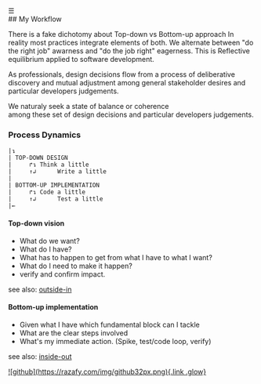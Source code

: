 
<div class="bg_lerina"></div><div class="navbar"><a class="openbtn" onclick="openNav()">&#9776;</a></div>
<main>
## My Workflow

There is a fake dichotomy about Top-down vs Bottom-up approach 
In reality most practices integrate elements of both.
We alternate between "do the right job" awarness and "do the job right" eagerness.
This is Reflective equilibrium applied to software development.

As professionals, design decisions flow from a process of deliberative discovery 
and mutual adjustment among general stakeholder desires and particular developers judgements.

We naturaly seek a state of balance or coherence  
among these set of design decisions and particular developers judgements.

### Process Dynamics

```
|↴  
| TOP-DOWN DESIGN 
|     ↱↴ Think a little    
|     ↑↲      Write a little  
|  
| BOTTOM-UP IMPLEMENTATION  
|     ↱↴ Code a little  
|     ↑↲      Test a little  
|←  
```

#### Top-down vision

- What do we want?
- What do I have?
- What has to happen to get from what I have to what I want?
- What do I need to make it happen?
- verify and confirm impact.

see also: [outside-in](https://www.holdenrehg.com/blog/2018-09-22_write-better-code-outside-in)  

#### Bottom-up implementation

- Given what I have which fundamental block can I tackle
- What are the clear steps involved
- What's my immediate action. (Spike, test/code loop, verify)

see also: [inside-out](http://xunitpatterns.com/Philosophy%20Of%20Test%20Automation.html)  

</main>
<footer>
  <a href="https://github.com/lerina" target="_blank" title="github">![github](https://razafy.com/img/github32px.png){.link .glow}
  </a>
</footer>

<script src="https://razafy.com/js/toc.js"></script>
<script>
let anchor= document.createElement('a');
anchor.href="javascript:closeNav()"; //void(0)"; //anchor[0].onclick = closeNav();
anchor.className = "closebtn";  
anchor.innerHTML="&times;";
document.getElementById("TOC").prepend(anchor);

let navCrumbs= document.createElement('div');
navCrumbs.className = "hover-nav";
navCrumbs.innerHTML = `
<div class="hover-nav">
<ul>
<li><a href="../../../index.html">⇦ home</a></li>
<li><a href="../index.html">lerina</a></li>
</ul>
</div>`;
document.getElementById("TOC").prepend(navCrumbs); 
</script>
